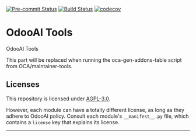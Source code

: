 
<!-- /!\ Non OCA Context : Set here the badge of your runbot / runboat instance. -->
[![Pre-commit Status](https://github.com/OdooAI/odooai/actions/workflows/pre-commit.yml/badge.svg?branch=16.0)](https://github.com/OdooAI/odooai/actions/workflows/pre-commit.yml?query=branch%3A16.0)
[![Build Status](https://github.com/OdooAI/odooai/actions/workflows/test.yml/badge.svg?branch=16.0)](https://github.com/OdooAI/odooai/actions/workflows/test.yml?query=branch%3A16.0)
[![codecov](https://codecov.io/gh/OdooAI/odooai/branch/16.0/graph/badge.svg)](https://codecov.io/gh/OdooAI/odooai)
<!-- /!\ Non OCA Context : Set here the badge of your translation instance. -->

<!-- /!\ do not modify above this line -->

# OdooAI Tools

OdooAI Tools

<!-- /!\ do not modify below this line -->

<!-- prettier-ignore-start -->

[//]: # (addons)

This part will be replaced when running the oca-gen-addons-table script from OCA/maintainer-tools.

[//]: # (end addons)

<!-- prettier-ignore-end -->

## Licenses

This repository is licensed under [AGPL-3.0](LICENSE).

However, each module can have a totally different license, as long as they adhere to OdooAI
policy. Consult each module's `__manifest__.py` file, which contains a `license` key
that explains its license.

----
<!-- /!\ Non OCA Context : Set here the full description of your organization. -->
